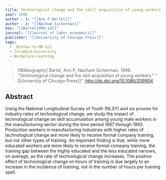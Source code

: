 ```yaml
---
title: Technological change and the skill acquisition of young workers
year: 1998
author - 1: "[[Ann P Bartel]]"
author - 2: "[[Nachum Sicherman]]"
key: "[[Bartel1998-id]]"
journal: "[[Journal of labor economics]]"
publisher: "[[University of Chicago Press]]"
tags:
  - _BibTex-to-MD-Git
  - Columbia-University
  - Workplace-Learning
---
```


> [!Bibliography]
> Bartel, Ann P, Nachum Sicherman. 1998. “Technological change and the skill acquisition of young workers.” "[[University of Chicago Press]]". http://dx.doi.org/10.1086/209904

## Abstract
Using the National Longitudinal Survey of Youth (NLSY) and six proxies for industry rates of technological change, we study the impact of technological change on skill accumulation among young male workers in the manufacturing sector during the time period 1987 through 1992. Production workers in manufacturing industries with higher rates of technological change are more likely to receive formal company training, but not other types of training. An important finding is that, while more educated workers are more likely to receive formal company training, the training gap between the highly educated and the less educated narrows, on average, as the rate of technological change increases. The positive effect of technological change on hours of training is due largely to an increase in the incidence of training, not in the number of hours per training spell.